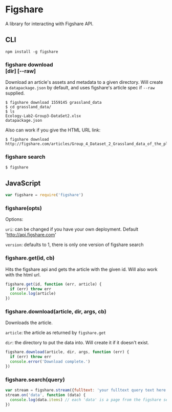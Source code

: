 # Figshare

A library for interacting with Figshare API.

## CLI
```
npm install -g figshare
```

### figshare download <article> [dir] [--raw]

Download an article's assets and metadata to a given directory. Will create a `datapackage.json` by default, and uses figshare's article spec if `--raw` supplied.

```
$ figshare download 1559145 grassland_data
$ cd grassland_data/
$ ls
Ecology-Lab2-Group3-DataSet2.xlsx
datapackage.json
```

Also can work if you give the HTML URL link:
```
$ figshare download http://figshare.com/articles/Group_4_Dataset_2_Grassland_data_of_the_plant_Purple_Aster_Aster_prenathoides_/1559145
```


### figshare search

```
$ figshare 
```

## JavaScript

```js
var figshare = require('figshare')
```

### figshare(opts)

Options:

`uri`: can be changed if you have your own deployment. Default 'http://api.figshare.com'

`version`: defaults to 1, there is only one version of figshare search

### figshare.get(id, cb)

Hits the figshare api and gets the article with the given id. Will also work with the html url.

```js
figshare.get(id, function (err, article) {
  if (err) throw err
  console.log(article)
})
```

### figshare.download(article, dir, args, cb)

Downloads the article.

`article`: the article as returned by `figshare.get`

`dir`: the directory to put the data into. Will create it if it doesn't exist.

```js
figshare.download(article, dir, args, function (err) {
  if (err) throw err
  console.error('Download complete.')
})
```

### figshare.search(query)

```js
var stream = figshare.stream({fulltext: 'your fulltext query text here'})
stream.on('data', function (data) {
  console.log(data.items) // each 'data' is a page from the figshare search api
})
```
